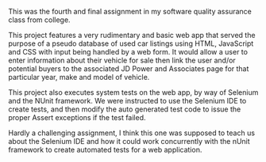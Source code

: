 This was the fourth and final assignment in my software quality assurance class from college.

This project features a very rudimentary and basic web app that served the purpose of a pseudo database of used car listings using HTML, JavaScript and CSS with input being handled by a web form. It would allow a user to enter information about their vehicle for sale then link the user and/or potential buyers to the associated JD Power and Associates page for that particular year, make and model of vehicle.

This project also executes system tests on the web app, by way of Selenium and the NUnit framework. We were instructed to use the Selenium IDE to create tests, and then modify the auto generated test code to issue the proper Assert exceptions if the test failed.

Hardly a challenging assignment, I think this one was supposed to teach us about the Selenium IDE and how it could work concurrently with the nUnit framework to create automated tests for a web application.
